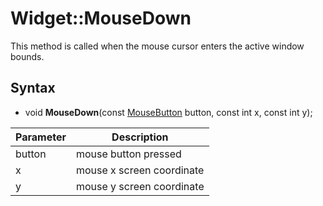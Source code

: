 # Widget::MouseDown

This method is called when the mouse cursor enters the active window bounds.

## Syntax

- void **MouseDown**(const [MouseButton](Constants.md#MouseButton) button, const int x, const int y);


| Parameter | Description |
|---|---|
| button | mouse button pressed |
| x | mouse x screen coordinate |
| y | mouse y screen coordinate  |
